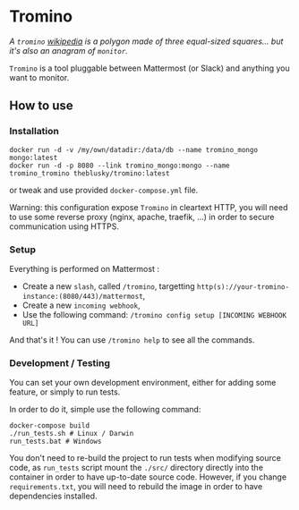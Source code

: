 # Tromino

*A `tromino` [wikipedia](https://en.wikipedia.org/wiki/Tromino) is a polygon made of three equal-sized squares... but
it's also an anagram of `monitor`.*

`Tromino` is a tool pluggable between Mattermost (or Slack) and anything you want to monitor.

## How to use

### Installation

```
docker run -d -v /my/own/datadir:/data/db --name tromino_mongo mongo:latest
docker run -d -p 8080 --link tromino_mongo:mongo --name tromino_tromino theblusky/tromino:latest
```
or tweak and use provided `docker-compose.yml` file.

Warning: this configuration expose `Tromino` in cleartext HTTP, you will need to use some reverse proxy (nginx, apache,
traefik, ...) in order to secure communication using HTTPS.

### Setup

Everything is performed on Mattermost :

- Create a new `slash`, called `/tromino`, targetting `http(s)://your-tromino-instance:(8080/443)/mattermost`,
- Create a new `incoming webhook`,
- Use the following command: `/tromino config setup [INCOMING WEBHOOK URL]`

And that's it ! You can use `/tromino help` to see all the commands.

### Development / Testing

You can set your own development environment, either for adding some feature, or simply to run tests.

In order to do it, simple use the following command:

```
docker-compose build
./run_tests.sh # Linux / Darwin
run_tests.bat # Windows
```

You don't need to re-build the project to run tests when modifying source code, as `run_tests` script mount
the `./src/` directory directly into the container in order to have up-to-date source code. However, if you
change `requirements.txt`, you will need to rebuild the image in order to have dependencies installed.
